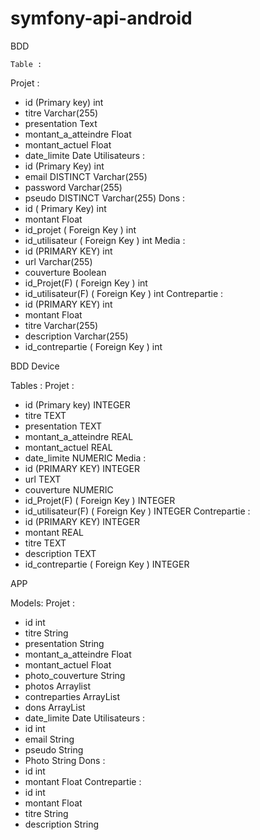 # symfony-api-android
BDD

    Table :

Projet :
-    id (Primary key) int
-    titre Varchar(255)
-    presentation Text
-    montant_a_atteindre Float
-    montant_actuel Float
-    date_limite Date
Utilisateurs :
-    id (Primary Key) int
-    email DISTINCT Varchar(255)
-    password Varchar(255)
-    pseudo DISTINCT Varchar(255) 
Dons :
-    id  ( Primary Key) int
-    montant Float
-    id_projet ( Foreign Key ) int
-    id_utilisateur ( Foreign Key ) int
Media :
-    id (PRIMARY KEY) int 
-    url Varchar(255)
-    couverture Boolean
-    id_Projet(F) ( Foreign Key ) int
-    id_utilisateur(F) ( Foreign Key ) int
Contrepartie :
-    id (PRIMARY KEY) int 
-    montant Float
-    titre Varchar(255)
-    description Varchar(255)
-    id_contrepartie ( Foreign Key ) int


BDD Device

Tables :
Projet :
-    id (Primary key) INTEGER
-    titre TEXT
-    presentation TEXT
-    montant_a_atteindre REAL
-    montant_actuel REAL
-    date_limite NUMERIC
Media :
-    id (PRIMARY KEY) INTEGER
-    url TEXT
-    couverture NUMERIC
-    id_Projet(F) ( Foreign Key ) INTEGER
-    id_utilisateur(F) ( Foreign Key ) INTEGER
Contrepartie :
-    id (PRIMARY KEY) INTEGER
-    montant REAL
-    titre TEXT
-    description TEXT
-    id_contrepartie ( Foreign Key ) INTEGER

APP

Models:
Projet :
-    id int
-    titre String
-    presentation String
-    montant_a_atteindre Float
-    montant_actuel Float
-    photo_couverture String
-    photos Arraylist<String>
-    contreparties ArrayList<Contrepartie>
-    dons ArrayList<Don>
-    date_limite Date
Utilisateurs :
-    id int
-    email String
-    pseudo String 
-    Photo String
Dons :
-    id  int
-    montant Float
Contrepartie :
-    id int 
-    montant Float
-    titre String
-    description String
